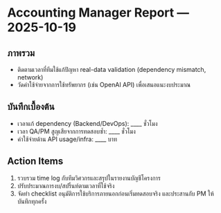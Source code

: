 # Accounting Manager Report — 2025-10-19

## ภาพรวม
- ติดตามเวลาที่ทีมใช้แก้ปัญหา real-data validation (dependency mismatch, network)
- วัดค่าใช้จ่ายจากการใช้ทรัพยากร (เช่น OpenAI API) เพื่อเสนอแนะงบประมาณ

## บันทึกเบื้องต้น
- เวลาแก้ dependency (Backend/DevOps): ____ ชั่วโมง
- เวลา QA/PM สูญเสียจากการทดสอบซ้ำ: ____ ชั่วโมง
- ค่าใช้จ่ายด้าน API usage/infra: ____ บาท

## Action Items
1. รวบรวม time log กับทีมวิศวกรและสรุปในรายงานบัญชีโครงการ
2. ปรับประมาณการงบ/สปริ้นท์ตามเวลาที่ใช้จริง
3. จัดทำ checklist อนุมัติการใช้บริการภายนอกก่อนเริ่มทดสอบจริง และประสานกับ PM ให้บันทึกทุกครั้ง
